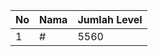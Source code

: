 | No | Nama            | Jumlah Level |
|----|-----------------|--------------|
| 1  | #    |    5560        |
